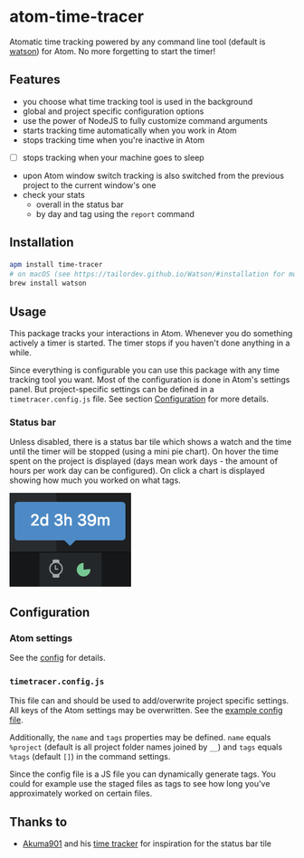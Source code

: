 # atom-time-tracer

Atomatic time tracking powered by any command line tool (default is [watson](http://tailordev.github.io/Watson/)) for Atom.
No more forgetting to start the timer!

## Features

- you choose what time tracking tool is used in the background
- global and project specific configuration options
- use the power of NodeJS to fully customize command arguments
- starts tracking time automatically when you work in Atom
- stops tracking time when you're inactive in Atom
- [ ] stops tracking when your machine goes to sleep
- upon Atom window switch tracking is also switched from the previous project to the current window's one
- check your stats
    - overall in the status bar
    - by day and tag using the `report` command

## Installation

```bash
apm install time-tracer
# on macOS (see https://tailordev.github.io/Watson/#installation for more details)
brew install watson
```

## Usage

This package tracks your interactions in Atom.
Whenever you do something actively a timer is started.
The timer stops if you haven't done anything in a while.

Since everything is configurable you can use this package with any time
tracking tool you want.
Most of the configuration is done in Atom's settings panel.
But project-specific settings can be defined in a `timetracer.config.js` file.
See section [Configuration](#timetracer.config.js) for more details.

### Status bar

Unless disabled, there is a status bar tile which shows a watch and the time until the timer
will be stopped (using a mini pie chart).
On hover the time spent on the project is displayed (days mean work days - the amount of hours per work day can be configured).
On click a chart is displayed showing how much you worked on what tags.

![Status bar tile screenshot](./img/status-bar-tile.png)

## Configuration

### Atom settings

See the [config](https://github.com/jneuendorf/atom-time-tracer/blob/master/src/config.js) for details.

### `timetracer.config.js`

This file can and should be used to add/overwrite project specific settings.
All keys of the Atom settings may be overwritten.
See the [example config file](https://github.com/jneuendorf/atom-time-tracer/blob/master/timetracer.config.js).

Additionally, the `name` and `tags` properties may be defined.
`name` equals `%project` (default is all project folder names joined by `__`) and `tags` equals `%tags` (default `[]`) in the command settings.

Since the config file is a JS file you can dynamically generate tags.
You could for example use the staged files as tags to see how long you've approximately worked on certain files.

## Thanks to

- [Akuma901](https://github.com/Akuma901) and his [time tracker](https://github.com/Akuma901/atom-time-tracker)
  for inspiration for the status bar tile
